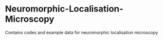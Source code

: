 # Neuromorphic-Localisation-Microscopy
Contains codes and example data for neuromorphic localisation microscopy
